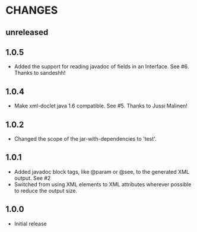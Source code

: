 CHANGES
=======

unreleased
----------

1.0.5
-----
* Added the support for reading javadoc of fields in an Interface. See #6. Thanks to sandeshh!

1.0.4
-----
* Make xml-doclet java 1.6 compatible. See #5. Thanks to Jussi Malinen!

1.0.2
-----
* Changed the scope of the jar-with-dependencies to 'test'.

1.0.1
-----
* Added javadoc block tags, like @param or @see, to the generated XML output. See #2
* Switched from using XML elements to XML attributes wherever possible to reduce the output size.

1.0.0
-----
* Initial release